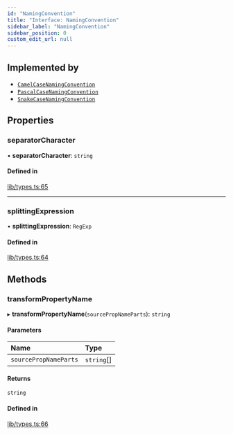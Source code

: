 ```yaml
---
id: "NamingConvention"
title: "Interface: NamingConvention"
sidebar_label: "NamingConvention"
sidebar_position: 0
custom_edit_url: null
---
```


## Implemented by

- [`CamelCaseNamingConvention`](../classes/CamelCaseNamingConvention.md)
- [`PascalCaseNamingConvention`](../classes/PascalCaseNamingConvention.md)
- [`SnakeCaseNamingConvention`](../classes/SnakeCaseNamingConvention.md)

## Properties

### separatorCharacter

• **separatorCharacter**: `string`

#### Defined in

[lib/types.ts:65](https://github.com/nartc/mapper/blob/446d40fc/packages/core/src/lib/types.ts#L65)

___

### splittingExpression

• **splittingExpression**: `RegExp`

#### Defined in

[lib/types.ts:64](https://github.com/nartc/mapper/blob/446d40fc/packages/core/src/lib/types.ts#L64)

## Methods

### transformPropertyName

▸ **transformPropertyName**(`sourcePropNameParts`): `string`

#### Parameters

| Name | Type |
| :------ | :------ |
| `sourcePropNameParts` | `string`[] |

#### Returns

`string`

#### Defined in

[lib/types.ts:66](https://github.com/nartc/mapper/blob/446d40fc/packages/core/src/lib/types.ts#L66)

